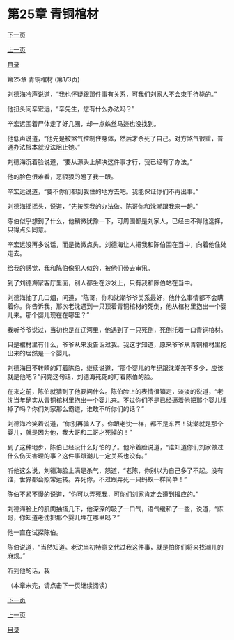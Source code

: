 <h1>第25章   青铜棺材</h1>
            <div><p><a href="./0073_%E7%AC%AC25%E7%AB%A0_%E9%9D%92%E9%93%9C%E6%A3%BA%E6%9D%90.md">下一页</a></p><p><a href="./0071_%E7%AC%AC24%E7%AB%A0_%E6%97%A0%E5%A4%B4%E5%B0%B8%E4%BD%93.md">上一页</a></p><p><a href="../">目录</a></p></div>
            <div><p>第25章   青铜棺材 (第1/3页)</p><p>刘德海冷声说道，“我也怀疑跟那件事有关系，可我们刘家人不会束手待毙的。”</p><p>他扭头问辛宏远，“辛先生，您有什么办法吗？”</p><p>辛宏远围着尸体走了好几圈，却一点蛛丝马迹也没找到。</p><p>他低声说道，“他先是被煞气控制住身体，然后才杀死了自己。对方煞气很重，普通办法根本就没法阻止她。”</p><p>刘德海沉着脸说道，“要从源头上解决这件事才行，我已经有了办法。”</p><p>他的脸色很难看，恶狠狠的瞪了我一眼。</p><p>辛宏远说道，“要不你们都到我住的地方去吧。我能保证你们不再出事。”</p><p>刘德海摇摇头，说道，“先按照我的办法做。陈哥你和沈潮跟我来一趟。”</p><p>陈伯似乎想到了什么，他稍微犹豫一下，可周围都是刘家人，已经由不得他选择，只得点头同意。</p><p>辛宏远没再多说话，而是微微点头。刘德海让人把我和陈伯围在当中，向着他住处走去。</p><p>给我的感觉，我和陈伯像犯人似的，被他们带去审讯。</p><p>到了刘德海家客厅里面，别人都坐在沙发上，只有我和陈伯站在当中。</p><p>刘德海抽了几口烟，问道，“陈哥，你和沈潮爷爷关系最好，他什么事情都不会瞒着你。你告诉我，那次老沈遇到一只顶着青铜棺材的死倒，他从棺材里抱出一个婴儿来。那个婴儿现在在哪里？”</p><p>我听爷爷说过，当初也是在辽河里，他遇到了一只死倒，死倒托着一口青铜棺材。</p><p>只是棺材里有什么，爷爷从来没告诉过我。我这才知道，原来爷爷从青铜棺材里抱出来的居然是一个婴儿。</p><p>刘德海目不转睛的盯着陈伯，继续说道，“那个婴儿的年纪跟沈潮差不多少，应该就是他吧？”问完这句话，刘德海死死的盯着陈伯的脸。</p><p>在来之前，陈伯就猜到了他要问什么。陈伯脸上的表情很镇定，淡淡的说道，“老沈当年确实从青铜棺材里抱出一个婴儿来。不过你们不是已经逼着他把那个婴儿埋掉了吗？你们刘家那么霸道，谁敢不听你们的话？”</p><p>刘德海冷笑着说道，“你别再骗人了。你跟老沈一样，都不是东西！沈潮就是那个婴儿，就是因为他，我大哥和二哥才死掉的！”</p><p>到了这种地步，陈伯已经没什么好怕的了。他冷着脸说道，“谁知道你们刘家做过什么伤天害理的事？这件事跟潮儿一定关系也没有。”</p><p>听他这么说，刘德海脸上满是杀气，怒道，“老陈，你别以为自己多了不起。没有谁，世界都会照常运转。弄死你，不过跟弄死一只蚂蚁一样简单！”</p><p>陈伯不紧不慢的说道，“你可以弄死我，可你们刘家肯定会遭到报应的。”</p><p>刘德海脸上的肌肉抽搐几下，他深深的吸了一口气，语气缓和了一些，说道，“陈哥，你知道老沈把那个婴儿埋在哪里吗？”</p><p>他一直在试探陈伯。</p><p>陈伯说道，“当然知道。老沈当初特意交代过我这件事，就是怕你们将来找潮儿的麻烦。”</p><p>听到他的话，我</p><p>（本章未完，请点击下一页继续阅读）</p></div>
            <div><p><a href="./0073_%E7%AC%AC25%E7%AB%A0_%E9%9D%92%E9%93%9C%E6%A3%BA%E6%9D%90.md">下一页</a></p><p><a href="./0071_%E7%AC%AC24%E7%AB%A0_%E6%97%A0%E5%A4%B4%E5%B0%B8%E4%BD%93.md">上一页</a></p><p><a href="../">目录</a></p></div>